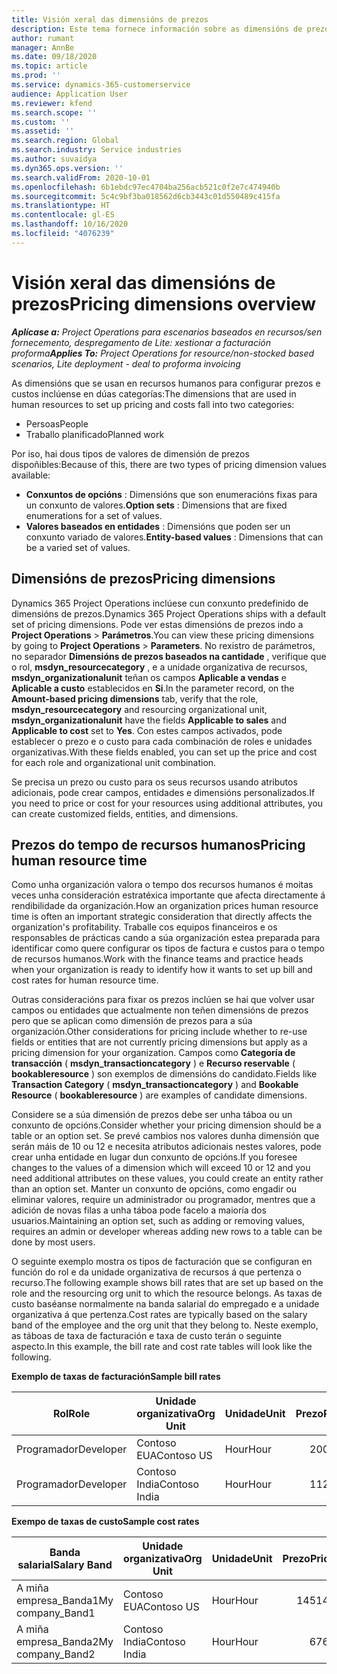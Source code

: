 ```yaml
---
title: Visión xeral das dimensións de prezos
description: Este tema fornece información sobre as dimensións de prezos en Dynamics 365 Project Operations.
author: rumant
manager: AnnBe
ms.date: 09/18/2020
ms.topic: article
ms.prod: ''
ms.service: dynamics-365-customerservice
audience: Application User
ms.reviewer: kfend
ms.search.scope: ''
ms.custom: ''
ms.assetid: ''
ms.search.region: Global
ms.search.industry: Service industries
ms.author: suvaidya
ms.dyn365.ops.version: ''
ms.search.validFrom: 2020-10-01
ms.openlocfilehash: 6b1ebdc97ec4704ba256acb521c0f2e7c474940b
ms.sourcegitcommit: 5c4c9bf3ba018562d6cb3443c01d550489c415fa
ms.translationtype: HT
ms.contentlocale: gl-ES
ms.lasthandoff: 10/16/2020
ms.locfileid: "4076239"
---
```

# <a name="pricing-dimensions-overview"></a><span data-ttu-id="ab951-103">Visión xeral das dimensións de prezos</span><span class="sxs-lookup"><span data-stu-id="ab951-103">Pricing dimensions overview</span></span>

<span data-ttu-id="ab951-104">_**Aplícase a:** Project Operations para escenarios baseados en recursos/sen fornecemento, despregamento de Lite: xestionar a facturación proforma_</span><span class="sxs-lookup"><span data-stu-id="ab951-104">_**Applies To:** Project Operations for resource/non-stocked based scenarios, Lite deployment - deal to proforma invoicing_</span></span>

<span data-ttu-id="ab951-105">As dimensións que se usan en recursos humanos para configurar prezos e custos inclúense en dúas categorías:</span><span class="sxs-lookup"><span data-stu-id="ab951-105">The dimensions that are used in human resources to set up pricing and costs fall into two categories:</span></span>

- <span data-ttu-id="ab951-106">Persoas</span><span class="sxs-lookup"><span data-stu-id="ab951-106">People</span></span>
- <span data-ttu-id="ab951-107">Traballo planificado</span><span class="sxs-lookup"><span data-stu-id="ab951-107">Planned work</span></span>

<span data-ttu-id="ab951-108">Por iso, hai dous tipos de valores de dimensión de prezos dispoñibles:</span><span class="sxs-lookup"><span data-stu-id="ab951-108">Because of this, there are two types of pricing dimension values available:</span></span>

- <span data-ttu-id="ab951-109">**Conxuntos de opcións** : Dimensións que son enumeracións fixas para un conxunto de valores.</span><span class="sxs-lookup"><span data-stu-id="ab951-109">**Option sets** : Dimensions that are fixed enumerations for a set of values.</span></span>
- <span data-ttu-id="ab951-110">**Valores baseados en entidades** : Dimensións que poden ser un conxunto variado de valores.</span><span class="sxs-lookup"><span data-stu-id="ab951-110">**Entity-based values** : Dimensions that can be a varied set of values.</span></span>

## <a name="pricing-dimensions"></a><span data-ttu-id="ab951-111">Dimensións de prezos</span><span class="sxs-lookup"><span data-stu-id="ab951-111">Pricing dimensions</span></span>

<span data-ttu-id="ab951-112">Dynamics 365 Project Operations inclúese cun conxunto predefinido de dimensións de prezos.</span><span class="sxs-lookup"><span data-stu-id="ab951-112">Dynamics 365 Project Operations ships with a default set of pricing dimensions.</span></span> <span data-ttu-id="ab951-113">Pode ver estas dimensións de prezos indo a **Project Operations** > **Parámetros**.</span><span class="sxs-lookup"><span data-stu-id="ab951-113">You can view these pricing dimensions by going to **Project Operations** > **Parameters**.</span></span> <span data-ttu-id="ab951-114">No rexistro de parámetros, no separador **Dimensións de prezos baseados na cantidade** , verifique que o rol, **msdyn_resourcecategory** , e a unidade organizativa de recursos, **msdyn_organizationalunit** teñan os campos **Aplicable a vendas** e **Aplicable a custo** establecidos en **Si**.</span><span class="sxs-lookup"><span data-stu-id="ab951-114">In the parameter record, on the **Amount-based pricing dimensions** tab, verify that the role, **msdyn_resourcecategory** and resourcing organizational unit, **msdyn_organizationalunit** have the fields **Applicable to sales** and **Applicable to cost** set to **Yes**.</span></span> <span data-ttu-id="ab951-115">Con estes campos activados, pode establecer o prezo e o custo para cada combinación de roles e unidades organizativas.</span><span class="sxs-lookup"><span data-stu-id="ab951-115">With these fields enabled, you can set up the price and cost for each role and organizational unit combination.</span></span>

<span data-ttu-id="ab951-116">Se precisa un prezo ou custo para os seus recursos usando atributos adicionais, pode crear campos, entidades e dimensións personalizados.</span><span class="sxs-lookup"><span data-stu-id="ab951-116">If you need to price or cost for your resources using additional attributes, you can create customized fields, entities, and dimensions.</span></span>

## <a name="pricing-human-resource-time"></a><span data-ttu-id="ab951-117">Prezos do tempo de recursos humanos</span><span class="sxs-lookup"><span data-stu-id="ab951-117">Pricing human resource time</span></span>
<span data-ttu-id="ab951-118">Como unha organización valora o tempo dos recursos humanos é moitas veces unha consideración estratéxica importante que afecta directamente á rendibilidade da organización.</span><span class="sxs-lookup"><span data-stu-id="ab951-118">How an organization prices human resource time is often an important strategic consideration that directly affects the organization's profitability.</span></span> <span data-ttu-id="ab951-119">Traballe cos equipos financeiros e os responsables de prácticas cando a súa organización estea preparada para identificar como quere configurar os tipos de factura e custos para o tempo de recursos humanos.</span><span class="sxs-lookup"><span data-stu-id="ab951-119">Work with the finance teams and practice heads when your organization is ready to identify how it wants to set up bill and cost rates for human resource time.</span></span>

<span data-ttu-id="ab951-120">Outras consideracións para fixar os prezos inclúen se hai que volver usar campos ou entidades que actualmente non teñen dimensións de prezos pero que se aplican como dimensión de prezos para a súa organización.</span><span class="sxs-lookup"><span data-stu-id="ab951-120">Other considerations for pricing include whether to re-use fields or entities that are not currently pricing dimensions but apply as a pricing dimension for your organization.</span></span> <span data-ttu-id="ab951-121">Campos como **Categoría de transacción** ( **msdyn_transactioncategory** ) e **Recurso reservable** ( **bookableresource** ) son exemplos de dimensións do candidato.</span><span class="sxs-lookup"><span data-stu-id="ab951-121">Fields like **Transaction Category** ( **msdyn_transactioncategory** ) and **Bookable Resource** ( **bookableresource** ) are examples of candidate dimensions.</span></span> 

<span data-ttu-id="ab951-122">Considere se a súa dimensión de prezos debe ser unha táboa ou un conxunto de opcións.</span><span class="sxs-lookup"><span data-stu-id="ab951-122">Consider whether your pricing dimension should be a table or an option set.</span></span> <span data-ttu-id="ab951-123">Se prevé cambios nos valores dunha dimensión que serán máis de 10 ou 12 e necesita atributos adicionais nestes valores, pode crear unha entidade en lugar dun conxunto de opcións.</span><span class="sxs-lookup"><span data-stu-id="ab951-123">If you foresee changes to the values of a dimension which will exceed 10 or 12 and you need additional attributes on these values, you could create an entity rather than an option set.</span></span> <span data-ttu-id="ab951-124">Manter un conxunto de opcións, como engadir ou eliminar valores, require un administrador ou programador, mentres que a adición de novas filas a unha táboa pode facelo a maioría dos usuarios.</span><span class="sxs-lookup"><span data-stu-id="ab951-124">Maintaining an option set, such as adding or removing values, requires an admin or developer whereas adding new rows to a table can be done by most users.</span></span>

<span data-ttu-id="ab951-125">O seguinte exemplo mostra os tipos de facturación que se configuran en función do rol e da unidade organizativa de recursos á que pertenza o recurso.</span><span class="sxs-lookup"><span data-stu-id="ab951-125">The following example shows bill rates that are set up based on the role and the resourcing org unit to which the resource belongs.</span></span> <span data-ttu-id="ab951-126">As taxas de custo baséanse normalmente na banda salarial do empregado e a unidade organizativa á que pertenza.</span><span class="sxs-lookup"><span data-stu-id="ab951-126">Cost rates are typically based on the salary band of the employee and the org unit that they belong to.</span></span> <span data-ttu-id="ab951-127">Neste exemplo, as táboas de taxa de facturación e taxa de custo terán o seguinte aspecto.</span><span class="sxs-lookup"><span data-stu-id="ab951-127">In this example, the bill rate and cost rate tables will look like the following.</span></span>

<span data-ttu-id="ab951-128">**Exemplo de taxas de facturación**</span><span class="sxs-lookup"><span data-stu-id="ab951-128">**Sample bill rates**</span></span>

| <span data-ttu-id="ab951-129">Rol</span><span class="sxs-lookup"><span data-stu-id="ab951-129">Role</span></span>        | <span data-ttu-id="ab951-130">Unidade organizativa</span><span class="sxs-lookup"><span data-stu-id="ab951-130">Org Unit</span></span>    |<span data-ttu-id="ab951-131">Unidade</span><span class="sxs-lookup"><span data-stu-id="ab951-131">Unit</span></span>      |<span data-ttu-id="ab951-132">Prezo</span><span class="sxs-lookup"><span data-stu-id="ab951-132">Price</span></span>      |<span data-ttu-id="ab951-133">Moeda</span><span class="sxs-lookup"><span data-stu-id="ab951-133">Currency</span></span>  |
| ------------|-------------|----------|----------:|----------|
| <span data-ttu-id="ab951-134">Programador</span><span class="sxs-lookup"><span data-stu-id="ab951-134">Developer</span></span>   | <span data-ttu-id="ab951-135">Contoso EUA</span><span class="sxs-lookup"><span data-stu-id="ab951-135">Contoso US</span></span>  |<span data-ttu-id="ab951-136">Hour</span><span class="sxs-lookup"><span data-stu-id="ab951-136">Hour</span></span> | <span data-ttu-id="ab951-137">200</span><span class="sxs-lookup"><span data-stu-id="ab951-137">200</span></span>|<span data-ttu-id="ab951-138">USD</span><span class="sxs-lookup"><span data-stu-id="ab951-138">USD</span></span>     |
| <span data-ttu-id="ab951-139">Programador</span><span class="sxs-lookup"><span data-stu-id="ab951-139">Developer</span></span>   | <span data-ttu-id="ab951-140">Contoso India</span><span class="sxs-lookup"><span data-stu-id="ab951-140">Contoso India</span></span> |<span data-ttu-id="ab951-141">Hour</span><span class="sxs-lookup"><span data-stu-id="ab951-141">Hour</span></span>|   <span data-ttu-id="ab951-142">112</span><span class="sxs-lookup"><span data-stu-id="ab951-142">112</span></span>|<span data-ttu-id="ab951-143">USD</span><span class="sxs-lookup"><span data-stu-id="ab951-143">USD</span></span>     |


<span data-ttu-id="ab951-144">**Exempo de taxas de custo**</span><span class="sxs-lookup"><span data-stu-id="ab951-144">**Sample cost rates**</span></span>

| <span data-ttu-id="ab951-145">Banda salarial</span><span class="sxs-lookup"><span data-stu-id="ab951-145">Salary Band</span></span>     | <span data-ttu-id="ab951-146">Unidade organizativa</span><span class="sxs-lookup"><span data-stu-id="ab951-146">Org Unit</span></span>    |<span data-ttu-id="ab951-147">Unidade</span><span class="sxs-lookup"><span data-stu-id="ab951-147">Unit</span></span>      |<span data-ttu-id="ab951-148">Prezo</span><span class="sxs-lookup"><span data-stu-id="ab951-148">Price</span></span>      |<span data-ttu-id="ab951-149">Moeda</span><span class="sxs-lookup"><span data-stu-id="ab951-149">Currency</span></span>  |
| ----------------|-------------|----------|----------:|----------|
| <span data-ttu-id="ab951-150">A miña empresa_Banda1</span><span class="sxs-lookup"><span data-stu-id="ab951-150">My company_Band1</span></span> | <span data-ttu-id="ab951-151">Contoso EUA</span><span class="sxs-lookup"><span data-stu-id="ab951-151">Contoso US</span></span>  |<span data-ttu-id="ab951-152">Hour</span><span class="sxs-lookup"><span data-stu-id="ab951-152">Hour</span></span> | <span data-ttu-id="ab951-153">145</span><span class="sxs-lookup"><span data-stu-id="ab951-153">145</span></span>|<span data-ttu-id="ab951-154">USD</span><span class="sxs-lookup"><span data-stu-id="ab951-154">USD</span></span>     |
| <span data-ttu-id="ab951-155">A miña empresa_Banda2</span><span class="sxs-lookup"><span data-stu-id="ab951-155">My company_Band2</span></span> | <span data-ttu-id="ab951-156">Contoso India</span><span class="sxs-lookup"><span data-stu-id="ab951-156">Contoso India</span></span> |<span data-ttu-id="ab951-157">Hour</span><span class="sxs-lookup"><span data-stu-id="ab951-157">Hour</span></span>|   <span data-ttu-id="ab951-158">67</span><span class="sxs-lookup"><span data-stu-id="ab951-158">67</span></span>|<span data-ttu-id="ab951-159">USD</span><span class="sxs-lookup"><span data-stu-id="ab951-159">USD</span></span>     |
